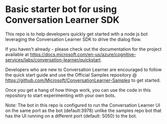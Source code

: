 # Basic starter bot for using Conversation Learner SDK

This repo is to help developers quickly get started with a node js bot leveraging the Conversation Learner SDK to drive the dialog flow. 

If you haven't already - please check out the documentation for the project available at https://docs.microsoft.com/en-us/azure/cognitive-services/labs/conversation-learner/quickstart.

Developers who are new to Conversation Learner are encouraged to follow the quick start guide and use the Official Samples repository @ https://github.com/Microsoft/ConversationLearner-Samples to get started.

Once you get a hang of how things work, you can use the code in this repository to start experimenting with your own bots.

Note: The bot in this repo is configured to run the Conversation Learner UI on the same port as the bot (default:3978) unlike the samples repo bot that has the UI running on a different port (default: 5050) to the bot.